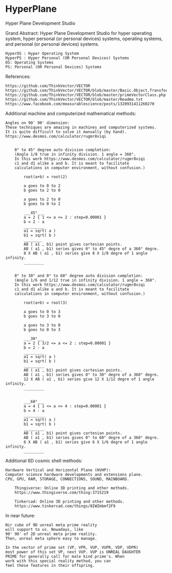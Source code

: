 # HyperPlane
Hyper Plane Development Studio



Grand Abstract: Hyper Plane Development Studio for hyper operating system, hyper personal (or personal devices) systems, operating systems, and personal (or personal devices) systems.

	HyperOS : Hyper Operating System
	HyperPS : Hyper Personal (OR Personal Devices) Systems
	OS: Operating Systems
	PS: Personal (OR Personal Devices) Systems


References: 

	https://github.com/ThinkVector/VECTOR
	https://github.com/ThinkVector/VECTOR/blob/master/Basic.Object.Transformation.txt
	https://github.com/ThinkVector/VECTOR/blob/master/primeVectorClass.php
	https://github.com/ThinkVector/VECTOR/blob/master/Readme.txt
	https://www.facebook.com/measurablescience/posts/1320931411260270


Additional machine and computerized mathematical methods: 

	Angles on 90' 90' dimension:
	These techniques are amazing in machines and computerized systems.
	It is quite difficult to solve it manually (by hand).
	https://www.desmos.com/calculator/rugmr8viqi
	
		
		0° to 45° degree auto division completion:
		(Angle 1/8 true in infinity division. 1 angle = 360°.
		In this work https://www.desmos.com/calculator/rugmr8viqi
		c1 and d1 alike a and b. It is meant to facilitate 
		calculations in computer environment, without confusion.)
		
			root(a+b) = root(2)
		
			a goes to 0 to 2
			b goes to 2 to 0
		
			a goes to 2 to 0
			b goes to 0 to 2

			___45°___
			a = 2 { 1 <= a <= 2 : step=0.00001 }
			b = 2 - a
			_________
			a1 = sqrt( a )
			b1 = sqrt( b )
			________
			AB ( a1 , b1) point gives cartesian points.
			AB ( a1 , b1) series gives 0° to 45° degre of a 360° degre.
			8 X AB ( a1 , b1) series give 8 X 1/8 degre of 1 angle infinity.
			_________

		
		0° to 30° and 0° to 60° degree auto division completion:
		(Angle 1/6 and 1/12 true in infinity division. 1 angle = 360°.
		In this work https://www.desmos.com/calculator/rugmr8viqi
		c1 and d1 alike a and b. It is meant to facilitate 
		calculations in computer environment, without confusion.)
		
			root(a+b) = root(3)
		
			a goes to 0 to 3
			b goes to 3 to 0
		
			a goes to 3 to 0
			b goes to 0 to 3

			___30°___
			a = 2 { 3/2 <= a <= 2 : step=0.00001 }
			b = 2 - a
			_________
			a1 = sqrt( a )
			b1 = sqrt( b )
			_________
			AB ( a1 , b1) point gives cartesian points.
			AB ( a1 , b1) series gives 0° to 30° degre of a 360° degre.
			12 X AB ( a1 , b1) series give 12 X 1/12 degre of 1 angle infinity.
			_________


			___60°___
			a = 4 { 1 <= a <= 4 : step=0.00001 }
			b = 4 - a
			_________
			a1 = sqrt( a )
			b1 = sqrt( b )
			_________
			AB ( a1 , b1) point gives cartesian points.
			AB ( a1 , b1) series gives 0° to 60° degre of a 360° degre.
			6 X AB ( a1 , b1) series give 6 X 1/6 degre of 1 angle infinity.
			_________

Additional 6D cosmic shell methods:

	Hardware Vertical and Horizontal Plane (HVHP):
	Computer science hardware developments and extensions plane.
	CPU, GPU, RAM, STORAGE, CONNECTIONS, SOUND, MAINBOARD.
	
		Thingiverse: Online 3D printing and other methods.
		https://www.thingiverse.com/thing:3715219

		Tinkercad: Online 3D printing and other methods.
		https://www.tinkercad.com/things/8IWZmbmf2F9 




In near future: 

	Nir cube of 9D unreal meta prime reality 
	will support to us. Nowadays, like 
	90' 90' of 2D unreal meta prime reality.
	Then, unreal meta sphere easy to manage.
	
	In the vector of prime set (VP, VPR, VUP, VUPR, VDP, VDPR)
	most power of this set VP, next VUP. VUP is UNREAL DAUGHTER 
	PRIME for generally call for male kind prime's. When 
	work with this special reality method, you can 
	feel these features in their offspring.
